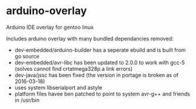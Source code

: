 # arduino-overlay
Arduino IDE overlay for gentoo linux

Includes arduino overlay with many bundled dependancies removed:
 * dev-embedded/arduino-builder has a seperate ebuild and is built from go source
 * dev-embedded/avr-libc has been updated to 2.0.0 to work with gcc-5 (solves cannot find crtatmega328p.a link errors)
 * dev-java/jssc has been fixed (the version in portage is broken as of 2016-03-18)
 * uses system libserialport and astyle
 * platform files havee ben patched to point to system avr-g++ and friends in /usr/bin
